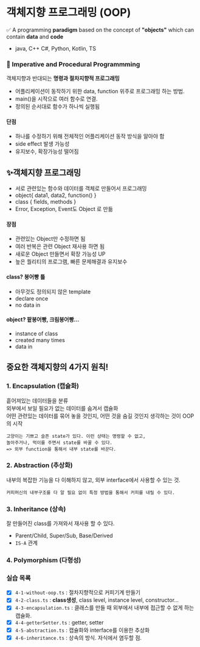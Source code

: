 # 객체지향 프로그래밍 (OOP)

✅ A programming **paradigm** based on the concept of **"objects"** which can contain **data** and **code**

- java, C++ C#, Python, Kotlin, TS

### 💩 Imperative and Procedural Programmming

객체지향과 반대되는 **명령과 절차지향적 프로그래밍** <br />

- 어플리케이션이 동작하기 위한 data, function 위주로 프로그래밍 하는 방법.
- main()을 시작으로 여러 함수로 연결.
- 정의된 순서대로 함수가 하나씩 실행됨

#### 단점

- 하나를 수정하기 위해 전체적인 어플리케이션 동작 방식을 알아야 함
- side effect 발생 가능성
- 유지보수, 확장가능성 떨어짐

## ✨객체지향 프로그래밍

- 서로 관련있는 함수와 데이터를 객체로 만들어서 프로그래밍
- object{ data1, data2, function() }
- class { fields, methods }
- Error, Exception, Event도 Object 로 만듦

#### 장점

- 관련있는 Object만 수정하면 됨
- 여러 반복은 관련 Object 재사용 하면 됨
- 새로운 Object 만들면서 확장 가능성 UP
- 높은 퀄리티의 프로그램, 빠른 문제해결과 유지보수

#### class? 붕어빵 틀

- 아무것도 정의되지 않은 template
- declare once
- no data in

#### object? 팥붕어빵, 크림붕어빵...

- instance of class
- created many times
- data in

## 중요한 객체지향의 4가지 원칙!

### 1. Encapsulation (캡슐화)

흩어져있는 데이터들을 분류<br/>
외부에서 보일 필요가 없는 데이터를 숨겨서 캡슐화 <br/>
어떤 관련있는 데이터를 묶어 놓을 것인지, 어떤 것을 숨길 것인지 생각하는 것이 OOP의 시작 <br/>

```
고양이는 기쁘고 슬픈 state가 있다. 이런 상태는 명령할 수 없고,
놀아주거나, 먹이를 주면서 state를 바꿀 수 있다.
=> 외부 function을 통해서 내부 state를 바꾼다.
```

### 2. Abstraction (추상화)

내부의 복잡한 기능을 다 이해하지 않고, 외부 interface에서 사용할 수 있는 것.<br/>

```
커피머신의 내부구조를 다 알 필요 없이 특정 방법을 통해서 커피를 내릴 수 있다.
```

### 3. Inheritance (상속)

잘 만들어진 class를 가져와서 재사용 할 수 있다.<br/>

- Parent/Child, Super/Sub, Base/Derived
- `IS-A` 관계

### 4. Polymorphism (다형성)

### 실습 목록

- [x] `4-1-without-oop.ts` : 절차지향적으로 커피기계 만들기
- [x] `4-2-class.ts` : **class생성**, class level, instance level, constructor...
- [x] `4-3-encapsulation.ts` : 클래스를 만들 때 외부에서 내부에 접근할 수 없게 하는 캡슐화.
- [x] `4-4-getterSetter.ts` : getter, setter
- [x] `4-5-abstraction.ts` : 캡슐화와 interface를 이용한 추상화
- [x] `4-6-inheritance.ts` : 상속의 방식. 자식에서 염두할 점.
